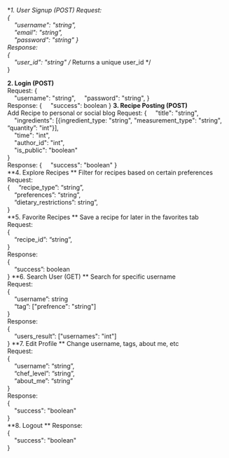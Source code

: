 **1. User Signup (POST)
   Request:  
   {  
   &nbsp;&nbsp;&nbsp;&nbsp;"username": "string",  
   &nbsp;&nbsp;&nbsp;&nbsp;"email": "string",  
   &nbsp;&nbsp;&nbsp;&nbsp;"password": "string" 
   }  
   Response:  
  {  
   &nbsp;&nbsp;&nbsp;&nbsp;"user_id": "string" /* Returns a unique user_id */  
   }
     
**2. Login (POST)**  
   Request:
   {  
   &nbsp;&nbsp;&nbsp;&nbsp;"username": "string",
   &nbsp;&nbsp;&nbsp;&nbsp;"password": "string",
   }  
   Response:
   {
   &nbsp;&nbsp;&nbsp;&nbsp;"success": boolean
   }
**3. Recipe Posting (POST)**  
   Add Recipe to personal or social blog
   Request:
   {
   &nbsp;&nbsp;&nbsp;&nbsp;"title": "string",  
   &nbsp;&nbsp;&nbsp;&nbsp;"ingredients": [{ingredient_type: "string", "measurement_type": "string", “quantity”: "int"}],  
   &nbsp;&nbsp;&nbsp;&nbsp;"time": "int",  
   &nbsp;&nbsp;&nbsp;&nbsp;"author_id": "int",  
   &nbsp;&nbsp;&nbsp;&nbsp;"is_public": "boolean"  
   }  
   Response:
   {
   &nbsp;&nbsp;&nbsp;&nbsp;"success": "boolean"
   }  
**4. Explore Recipes  **
   Filter for recipes based on certain preferences
   Request:  
   {
   &nbsp;&nbsp;&nbsp;&nbsp;“recipe_type”: “string”,  
   &nbsp;&nbsp;&nbsp;&nbsp;“preferences”: “string”,  
   &nbsp;&nbsp;&nbsp;&nbsp;“dietary_restrictions”: string”,  
   }  
**5. Favorite Recipes  **
   Save a recipe for later in the favorites tab  
   Request:  
   {  
   &nbsp;&nbsp;&nbsp;&nbsp;“recipe_id”: “string”,  
   }  
   Response:  
   {  
   &nbsp;&nbsp;&nbsp;&nbsp;“success”: boolean  
   }
**6. Search User (GET)  **
   Search for specific username  
   Request:  
   {  
    &nbsp;&nbsp;&nbsp;&nbsp;“username”: string  
    &nbsp;&nbsp;&nbsp;&nbsp;“tag”: ["prefrence": "string"]  
   }  
   Response:  
   {  
    &nbsp;&nbsp;&nbsp;&nbsp;“users_result”: ["usernames": "int"]  
   }
**7. Edit Profile   **
   Change username, tags, about me, etc  
   Request:  
   {  
   &nbsp;&nbsp;&nbsp;&nbsp;“username”: “string”,  
   &nbsp;&nbsp;&nbsp;&nbsp;“chef_level”: “string”,  
   &nbsp;&nbsp;&nbsp;&nbsp;“about_me”: “string”  
   }  
   Response:  
   {  
   &nbsp;&nbsp;&nbsp;&nbsp;"success": "boolean"  
   }  
**8. Logout  **
   Response:  
   {  
    &nbsp;&nbsp;&nbsp;&nbsp;"success": "boolean"  
   }  



        
